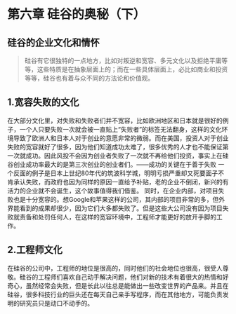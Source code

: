 # 第六章 硅谷的奥秘（下）

## 硅谷的企业文化和情怀
> 硅谷有它很独特的一点地方，比如对叛逆和宽容、多元文化以及拒绝平庸等等，这些特质是在抽象层面上的；而在一些具体层面上，必比如商业和投资等等，硅谷也有着与众不同的方法论和价值观。

## 1.宽容失败的文化
  在大部分文化里，对失败和失败者们并不宽容，比如欧洲地区和日本就是很好的例子，一个人只要失败一次就会被一直贴上“失败者”的标签无法翻身，这样的文化环境导致了欧洲人和日本人对于创业的意愿非常的微弱。而在美国，投资人对于创业失败的宽容就好了很多，因为他们知道成功太难了，很多优秀的人才也不能保证第一次就成功。因此风投不会因为创业者失败了一次就不再给他们投资，事实上在硅谷创业成功率最大的是第三次创业的创业者们。——成功的关键在于善于失败
  一个反面的例子是日本上世纪80年代的筑波科学城，明明亏损严重却又死要面子不肯承认失败，而政府也因为同样的原因一直给予补贴，老的企业不倒闭，新兴的有活力的企业就不会诞生，这个故事值得我们借鉴。
  同时，在企业内部，对项目失败也是十分宽容的。想Google和苹果这样的公司，其内部的项目非常的多，但外界能看到的成果却很少，因为它们大多都失败了。但是这些大公司没有因为项目失败就责备和处罚任何人，在这样的宽容环境中，工程师才能更好的放开手脚的工作。
  
## 2.工程师文化
  在硅谷的公司中，工程师的地位是很高的，同时他们的社会地位也很高，很受人尊敬。硅谷的工程师们喜欢自己动手解决问题，他们对新的技术有着很大的热情和好奇心，虽然经常会失败，但是长此以往总是能做出一些改变世界的产品来。并且在硅谷，很多科技行业的巨头还在每天自己亲手写程序，而在其他地方，可能负责发明的研究员只是动口不动手的。